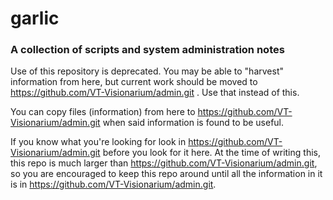 # garlic

### A collection of scripts and system administration notes

Use of this repository is deprecated.  You may be able to "harvest"
information from here, but current work should be moved to
https://github.com/VT-Visionarium/admin.git .  Use that instead of this.

You can copy files (information) from here to
https://github.com/VT-Visionarium/admin.git when said information is found
to be useful.

If you know what you're looking for look in
https://github.com/VT-Visionarium/admin.git before you look for it here.
At the time of writing this, this repo is much larger than
https://github.com/VT-Visionarium/admin.git, so you are encouraged to keep
this repo around until all the information in it is in
https://github.com/VT-Visionarium/admin.git.

